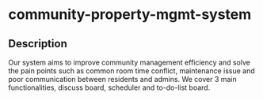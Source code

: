 # community-property-mgmt-system
## Description
Our system aims to improve community management efficiency and solve the pain points such as common room time conflict, maintenance issue and poor communication between residents and admins. We cover 3 main functionalities, discuss board, scheduler and to-do-list board.  
